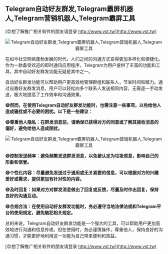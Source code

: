 ## **Telegram自动好友群发,Telegram霸屏机器人,Telegram营销机器人,Telegram霸屏工具**

[😍想了解推广相关软件的朋友请登录 http://www.vst.tw](http://www.vst.tw)

 <center><img src="https://vst.tw/MP4/tuiguang/png/5.png" alt="Telegram自动好友群发,Telegram霸屏机器人,Telegram营销机器人,Telegram霸屏工具"></center>

在如今社交网络蓬勃发展的时代，人们之间的沟通方式变得更加多样化和便捷化。作为一款备受欢迎的即时通讯应用程序，Telegram为用户提供了丰富的功能和工具，其中自动好友群发功能无疑是其中之一。

自动好友群发功能可以帮助用户更高效地管理群组和联系人，节省时间和精力。通过设置好友群发消息，用户可以轻松向多个联系人发送相同内容，无需逐一手动发送，极大地提高了工作效率和沟通效果。

**😄然而，在使用Telegram自动好友群发功能时，也需注意一些事项，以免给他人造成骚扰或不必要的困扰。以下是一些建议：**

**😄尊重他人隐私：在群发消息前，请确保已获得对方的同意或了解其接收消息的偏好，避免给他人造成困扰。**

 <center><img src="https://vst.tw/MP4/tuiguang/png/7.png" alt="Telegram自动好友群发,Telegram霸屏机器人,Telegram营销机器人,Telegram霸屏工具"></center>

**😄控制发送频率：避免频繁发送群发消息，以免被认定为垃圾信息，影响自己的形象和信誉。**

**😄个性化内容：尽量避免发送过于通用或无关紧要的信息，可以根据对方的兴趣爱好或需求，提供更加有针对性的内容。**

**😄及时回复：如果对方对群发消息做出了回复或反馈，尽量及时作出回复，保持良好的沟通互动。**

**😄合规合法：在使用自动好友群发功能时，务必遵守当地法律法规和Telegram平台的使用规定，避免触犯相关规定。**

总的来说，Telegram自动好友群发功能是一个强大的工具，可以帮助用户更加高效地进行沟通和信息传递。但在使用时，务必谨慎操作，尊重他人，保持良好的沟通习惯，才能更好地利用这一功能为自己带来便利和效益。

[😍想了解推广相关软件的朋友请登录 http://www.vst.tw](http://www.vst.tw)



